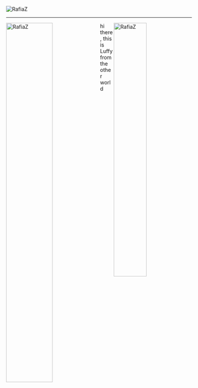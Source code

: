 <p align="left"> <img src="https://komarev.com/ghpvc/?username=RafiaZ&label=Profile%20views&color=129e00&style=plastic" alt="RafiaZ" /> </p>
<hr/>

<span>
  <p><img align="right" width="42%" src="https://github-readme-stats.vercel.app/api/top-langs?username=RafiaZ&show_icons=true&locale=en&layout=compact" alt="RafiaZ" /></p>
<p><img align="left" width="50%" src="https://github-readme-streak-stats.herokuapp.com/?user=RafiaZ&" alt="RafiaZ" /></p>

  

</span>
<p>hi there, this is Luffy from the other world</p>
